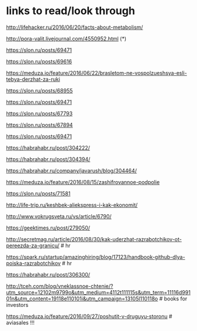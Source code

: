 # links to read/look through
http://lifehacker.ru/2016/06/20/facts-about-metabolism/

http://pora-valit.livejournal.com/4550952.html (*)

https://slon.ru/posts/69471

https://slon.ru/posts/69616

https://meduza.io/feature/2016/06/22/brasletom-ne-vospolzueshsya-esli-tebya-derzhat-za-ruki

https://slon.ru/posts/68955

https://slon.ru/posts/69471

https://slon.ru/posts/67793

https://slon.ru/posts/67894

https://slon.ru/posts/69471

https://habrahabr.ru/post/304222/

https://habrahabr.ru/post/304394/

https://habrahabr.ru/company/javarush/blog/304464/

https://meduza.io/feature/2016/08/15/zashifrovannoe-podpolie

https://slon.ru/posts/71581

http://life-trip.ru/keshbek-aliekspress-i-kak-ekonomit/

http://www.vokrugsveta.ru/vs/article/6790/

https://geektimes.ru/post/279050/

http://secretmag.ru/article/2016/08/30/kak-uderzhat-razrabotchikov-ot-pereezda-za-granicu/ # hr

https://spark.ru/startup/amazinghiring/blog/17123/handbook-github-dlya-poiska-razrabotchikov # hr

https://habrahabr.ru/post/306300/

http://tceh.com/blog/vneklassnoe-chtenie/?utm_source=12102m9799o&utm_medium=4112t111115s&utm_term=11116d99101n&utm_content=19118e110101i&utm_campaign=13105l110118o # books for investors

https://meduza.io/feature/2016/09/27/poshutit-v-druguyu-storonu # aviasales !!!







